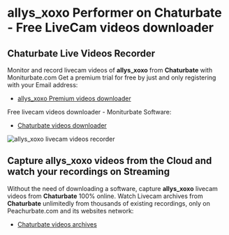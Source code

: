 # allys_xoxo Performer on Chaturbate - Free LiveCam videos downloader

## Chaturbate Live Videos Recorder

Monitor and record livecam videos of **allys_xoxo** from **Chaturbate** with Moniturbate.com
Get a premium trial for free by just and only registering with your Email address:
* [allys_xoxo Premium videos downloader](https://moniturbate.com/request-demo-licence-key.html)

Free livecam videos downloader - Moniturbate Software:
* [Chaturbate videos downloader](https://moniturbate.com/moniturbate-download-software.html)

![allys_xoxo livecam videos recorder](https://peachurnet.com/templates/moniturbate-software.png)


## Capture allys_xoxo videos from the Cloud and watch your recordings on Streaming

Without the need of downloading a software, capture **allys_xoxo** livecam videos from **Chaturbate** 100% online.
Watch Livecam archives from **Chaturbate** unlimitedly from thousands of existing recordings, only on Peachurbate.com and its websites network:
* [Chaturbate videos archives](https://peachurnet.com/)
